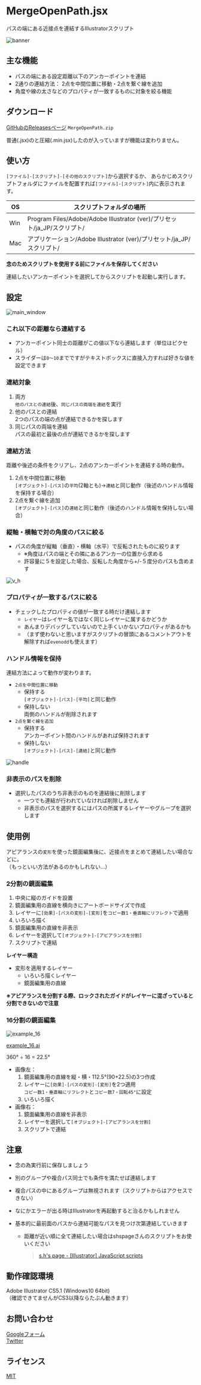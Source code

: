 MergeOpenPath.jsx
====

パスの端にある近接点を連結するIllustratorスクリプト

![banner](/image/banner.png)


## 主な機能
- パスの端にある設定距離以下のアンカーポイントを連結
- 2通りの連結方法： 2点を中間位置に移動・2点を繋ぐ線を追加
- 角度や線の太さなどのプロパティが一致するものに対象を絞る機能


## ダウンロード
[GitHubのReleasesページ](https://github.com/twilyze/Illustrator-MergeOpenPath/releases) 
`MergeOpenPath.zip`

普通(.jsx)のと圧縮(.min.jsx)したのが入っていますが機能は変わりません。


## 使い方
`[ファイル]-[スクリプト]-[その他のスクリプト]`から選択するか、
あらかじめスクリプトフォルダにファイルを配置すれば`[ファイル]-[スクリプト]`内に表示されます。

 OS | スクリプトフォルダの場所
--- | ---
Win | Program Files/Adobe/Adobe Illustrator (ver)/プリセット/ja_JP/スクリプト/
Mac | アプリケーション/Adobe Illustrator (ver)/プリセット/ja_JP/スクリプト/


__念のためスクリプトを使用する前にファイルを保存してください__

連結したいアンカーポイントを選択してからスクリプトを起動し実行します。


## 設定
![main_window](/image/main_window.png)


### これ以下の距離なら連結する
- アンカーポイント同士の距離がこの値以下なら連結します（単位はピクセル）
- スライダーは`0～10`までですがテキストボックスに直接入力すれば好きな値を設定できます


### 連結対象
1. 両方  
  `他のパスとの連結`後、`同じパスの両端を連結`を実行
1. 他のパスとの連結  
  2つのパスの端の点が連結できるかを探します
1. 同じパスの両端を連結  
  パスの最初と最後の点が連結できるかを探します


### 連結方法
距離や後述の条件をクリアし、2点のアンカーポイントを連結する時の動作。

1. 2点を中間位置に移動  
  `[オブジェクト]-[パス]`の`平均`(2軸とも)->`連結`と同じ動作（後述のハンドル情報を保持する場合）
1. 2点を繋ぐ線を追加  
  `[オブジェクト]-[パス]`の`連結`と同じ動作（後述のハンドル情報を保持しない場合）


### 縦軸・横軸で対の角度のパスに絞る
- パスの角度が縦軸（垂直）・横軸（水平）で反転されたものに絞ります
  - ※角度はパスの端とその隣にあるアンカーの位置から求める
  - 許容量に５を設定した場合、反転した角度から+/-５度分のパスも含めます

![v_h](/image/v_h.png)


### プロパティが一致するパスに絞る
- チェックしたプロパティの値が一致する時だけ連結します
  - `レイヤー`はレイヤー名ではなく同じレイヤーに属するかどうか
  - あんまりデバッグしていないので上手くいかないプロパティがあるかも
  - （まず使わないと思いますがスクリプトの冒頭にあるコメントアウトを解除すれば`evenodd`も使えます）


### ハンドル情報を保持
連結方法によって動作が変わります。

- `2点を中間位置に移動`
  - 保持する  
    `[オブジェクト]-[パス]-[平均]`と同じ動作
  - 保持しない  
    両側のハンドルが削除されます
- `2点を繋ぐ線を追加`
  - 保持する  
    アンカーポイント間のハンドルがあれば保持されます
  - 保持しない  
    `[オブジェクト]-[パス]-[連結]`と同じ動作

![handle](/image/handle.png)


### 非表示のパスを削除
- 選択したパスのうち非表示のものを連結後に削除します
  - 一つでも連結が行われていなければ削除しません
  - 非表示のパスを選択するにはパスの所属するレイヤーやグループを選択します


## 使用例
アピアランスの`変形`を使った鏡面編集後に、近接点をまとめて連結したい場合などに。  
（もっといい方法があるのかもしれない…）


### 2分割の鏡面編集
1. 中央に縦のガイドを設置
1. 鏡面編集用の直線を横向きにアートボードサイズで作成
1. レイヤーに`[効果]-[パスの変形]-[変形]`を`コピー数1・垂直軸にリフレクト`で適用
1. いろいろ描く
1. 鏡面編集用の直線を非表示
1. レイヤーを選択して`[オブジェクト]-[アピアランスを分割]`
1. スクリプトで連結


__レイヤー構造__

- 変形を適用するレイヤー
  - いろいろ描くレイヤー
  - 鏡面編集用の直線

__※アピアランスを分割する際、ロックされたガイドがレイヤーに混ざっていると分割できないので注意__


### 16分割の鏡面編集
![example_16](/image/example_16.png)

[example_16.ai](https://github.com/Twilyze/Illustrator-MergeOpenPath/releases/download/v1.0.1/example_16.ai)

360° ÷ 16 = 22.5°

- 画像左：
  1. 鏡面編集用の直線を縦・横・112.5°(90+22.5)の3つ作成
  1. レイヤーに`[効果]-[パスの変形]-[変形]`を2つ適用  
    `コピー数1・垂直軸にリフレクト`と`コピー数7・回転45°`に設定
  1. いろいろ描く
- 画像右：
  1. 鏡面編集用の直線を非表示
  1. レイヤーを選択して`[オブジェクト]-[アピアランスを分割]`
  1. スクリプトで連結


## 注意
- 念の為実行前に保存しましょう
- 別のグループや複合パス同士でも条件を満たせば連結します
- 複合パスの中にあるグループは無視されます（スクリプトからはアクセスできない）
- なにかエラーが出る時はIllustratorを再起動すると治るかもしれません

- 基本的に最前面のパスから連結可能なパスを見つけ次第連結していきます
  - 距離が近い順に全て連結したい場合はshspageさんのスクリプトをお使いください
    > [s.h's page - [Illustrator] JavaScript scripts](http://shspage.com/aijs/#renketsu)


## 動作確認環境
Adobe Illustrator CS5.1 (Windows10 64bit)  
（確認できてませんがCS3以降ならたぶん動きます）


## お問い合わせ
[Googleフォーム](https://goo.gl/forms/COrRnU3ME2gcIzj62)  
[Twitter](https://twitter.com/twilyze)


## ライセンス
[MIT](/LICENSE)
